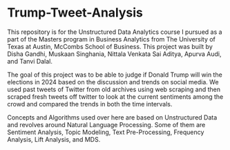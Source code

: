 # Trump-Tweet-Analysis
This repository is for the Unstructured Data Analytics course I pursued as a part of the Masters program in Business Analytics from The University of Texas at Austin, McCombs School of Business.
This project was built by Disha Gandhi, Muskaan Singhania, Nittala Venkata Sai Aditya, Apurva Audi, and Tanvi Dalal.

The goal of this project was to be able to judge if Donald Trump will win the elections in 2024 based on the discussion and trends on social media. We used past tweets of Twitter from old archives using web scraping and then scraped fresh tweets off twitter to look at the current sentiments among the crowd and compared the trends in both the time intervals.

Concepts and Algorithms used over here are based on Unstructured Data and revolves around Natural Language Processing. Some of them are Sentiment Analysis, Topic Modeling, Text Pre-Processing, Frequency Analysis, Lift Analysis, and MDS.
